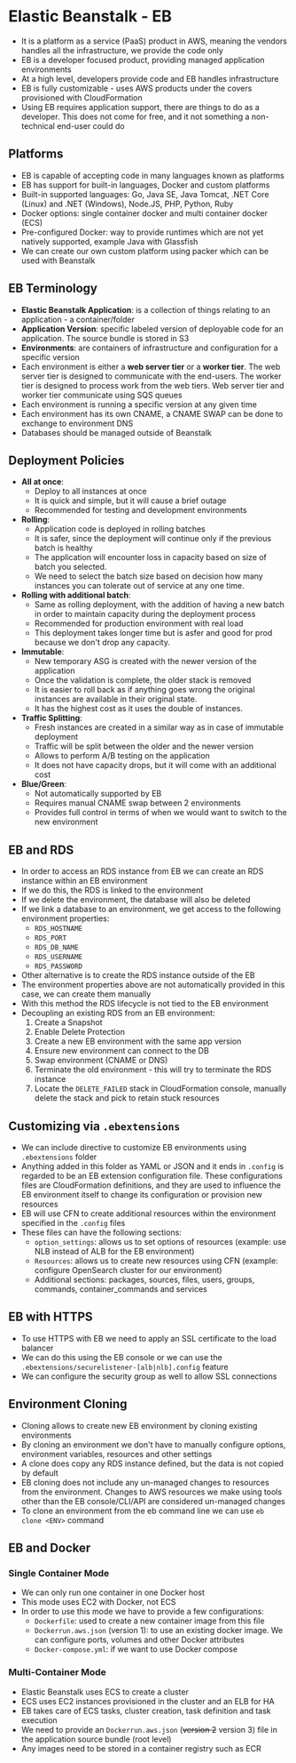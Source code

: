 # Elastic Beanstalk - EB

- It is a platform as a service (PaaS) product in AWS, meaning the vendors handles all the infrastructure, we provide the code only
- EB is a developer focused product, providing managed application environments
- At a high level, developers provide code and EB handles infrastructure
- EB is fully customizable - uses AWS products under the covers provisioned with CloudFormation
- Using EB requires application support, there are things to do as a developer. This does not come for free, and it not something a non-technical end-user could do

## Platforms

- EB is capable of accepting code in many languages known as platforms
- EB has support for built-in languages, Docker and custom platforms
- Built-in supported languages: Go, Java SE, Java Tomcat, .NET Core (Linux) and .NET (Windows), Node.JS, PHP, Python, Ruby
- Docker options: single container docker and multi container docker (ECS)
- Pre-configured Docker: way to provide runtimes which are not yet natively supported, example Java with Glassfish
- We can create our own custom platform using packer which can be used with Beanstalk

## EB Terminology

- **Elastic Beanstalk Application**: is a collection of things relating to an application - a container/folder
- **Application Version**: specific labeled version of deployable code for an application. The source bundle is stored in S3
- **Environments**: are containers of infrastructure and configuration for a specific version
- Each environment is either a **web server tier** or a **worker tier**. The web server tier is designed to communicate with the end-users. The worker tier is designed to process work from the web tiers. Web server tier and worker tier communicate using SQS queues
- Each environment is running a specific version at any given time
- Each environment has its own CNAME, a CNAME SWAP can be done to exchange to environment DNS
- Databases should be managed outside of Beanstalk

## Deployment Policies

- **All at once**: 
    - Deploy to all instances at once
    - It is quick and simple, but it will cause a brief outage
    - Recommended for testing and development environments
- **Rolling**:
    - Application code is deployed in rolling batches
    - It is safer, since the deployment will continue only if the previous batch is healthy
    - The application will encounter loss in capacity based on size of batch you selected.
    - We need to select the batch size based on decision how many instances you can tolerate out of service at any one time. 
- **Rolling with additional batch**:
    - Same as rolling deployment, with the addition of having a new batch in order to maintain capacity during the deployment process
    - Recommended for production environment with real load
    - This deployment takes longer time but is asfer and good for prod because we don't drop any capacity.
- **Immutable**:
    - New temporary ASG is created with the newer version of the application
    - Once the validation is complete, the older stack is removed
    - It is easier to roll back as if anything goes wrong the original instances are available in their original state.
    - It has the highest cost as it uses the double of instances.
- **Traffic Splitting**:
    - Fresh instances are created in a similar way as in case of immutable deployment
    - Traffic will be split between the older and the newer version
    - Allows to perform A/B testing on the application
    - It does not have capacity drops, but it will come with an additional cost
- **Blue/Green**:
    - Not automatically supported by EB
    - Requires manual CNAME swap between 2 environments
    - Provides full control in terms of when we would want to switch to the new environment

## EB and RDS

- In order to access an RDS instance from EB we can create an RDS instance within an EB environment
- If we do this, the RDS is linked to the environment
- If we delete the environment, the database will also be deleted
- If we link a database to an environment, we get access to the following environment properties:
    - `RDS_HOSTNAME`
    - `RDS_PORT`
    - `RDS_DB_NAME`
    - `RDS_USERNAME`
    - `RDS_PASSWORD`
- Other alternative is to create the RDS instance outside of the EB
- The environment properties above are not automatically provided in this case, we can create them manually
- With this method the RDS lifecycle is not tied to the EB environment
- Decoupling an existing RDS from an EB environment:
    1. Create a Snapshot
    2. Enable Delete Protection
    3. Create a new EB environment with the same app version
    4. Ensure new environment can connect to the DB
    5. Swap environment (CNAME or DNS)
    6. Terminate the old environment - this will try to terminate the RDS instance
    7. Locate the `DELETE_FAILED` stack in CloudFormation console, manually delete the stack and pick to retain stuck resources

## Customizing via `.ebextensions`

- We can include directive to customize EB environments using `.ebextensions` folder
- Anything added in this folder as YAML or JSON and it ends in `.config` is regarded to be an EB extension configuration file. These configurations files are CloudFormation definitions, and they are used to influence the EB environment itself to change its configuration or provision new resources
- EB will use CFN to create additional resources within the environment specified in the `.config` files
- These files can have the following sections:
    - `option_settings`: allows us to set options of resources (example: use NLB instead of ALB for the EB environment)
    - `Resources`: allows us to create new resources using CFN (example: configure OpenSearch cluster for our environment)
    - Additional sections: packages, sources, files, users, groups, commands, container_commands and services

## EB with HTTPS

- To use HTTPS with EB we need to apply an SSL certificate to the load balancer
- We can do this using the EB console or we can use the `.ebextensions/securelistener-[alb|nlb].config` feature
- We can configure the security group as well to allow SSL connections

## Environment Cloning

- Cloning allows to create new EB environment by cloning existing environments
- By cloning an environment we don't have to manually configure options, environment variables, resources and other settings
- A clone does copy any RDS instance defined, but the data is not copied by default
- EB cloning does not include any un-managed changes to resources from the environment. Changes to AWS resources we make using tools other than the EB console/CLI/API are considered un-managed changes
- To clone an environment from the eb command line we can use `eb clone <ENV>` command

## EB and Docker

### Single Container Mode

- We can only run one container in one Docker host
- This mode uses EC2 with Docker, not ECS
- In order to use this mode we have to provide a few configurations:
    - `Dockerfile`: used to create a new container image from this file
    - `Dockerrun.aws.json` (version 1): to use an existing docker image. We can configure ports, volumes and other Docker attributes
    - `Docker-compose.yml`: if we want to use Docker compose

### Multi-Container Mode

- Elastic Beanstalk uses ECS to create a cluster
- ECS uses EC2 instances provisioned in the cluster and an ELB for HA
- EB takes care of ECS tasks, cluster creation, task definition and task execution
- We need to provide an `Dockerrun.aws.json` (~~version 2~~ version 3) file in the application source bundle (root level)
- Any images need to be stored in a container registry such as ECR